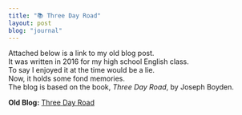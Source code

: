 ```yaml
---
title: "📚 Three Day Road"
layout: post
blog: "journal"
---
```


Attached below is a link to my old blog post.     
It was written in 2016 for my high school English class.   
To say I enjoyed it at the time would be a lie.   
Now, it holds some fond memories.   
The blog is based on the book, _Three Day Road_, by Joseph Boyden.

**Old Blog:** [Three Day Road](https://choisoow584.wordpress.com/blog/)


